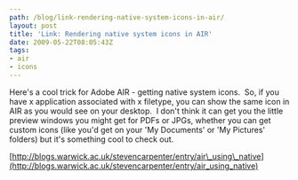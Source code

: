 ```yaml
---
path: /blog/link-rendering-native-system-icons-in-air/
layout: post
title: 'Link: Rendering native system icons in AIR'
date: 2009-05-22T08:05:43Z
tags:
- air
- icons
---
```


Here's a cool trick for Adobe AIR - getting native system icons.  So, if you have x application associated with x filetype, you can show the same icon in AIR as you would see on your desktop.  I don't think it can get you the little preview windows you might get for PDFs or JPGs, whether you can get custom icons (like you'd get on your 'My Documents' or 'My Pictures' folders) but it's something cool to check out.

[http://blogs.warwick.ac.uk/stevencarpenter/entry/air\_using\_native](http://blogs.warwick.ac.uk/stevencarpenter/entry/air_using_native)